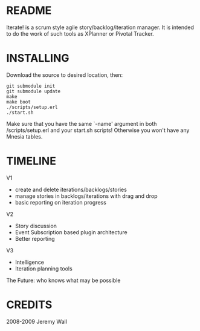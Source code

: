 README
======

Iterate! is a scrum style agile story/backlog/iteration manager.
It is intended to do the work of such tools as XPlanner or Pivotal Tracker.

INSTALLING
==========

Download the source to desired location, then:

	git submodule init
	git submodule update
	make
	make boot
	./scripts/setup.erl
	./start.sh

Make sure that you have the same `-name' argument in both /scripts/setup.erl and your start.sh scripts!
Otherwise you won't have any Mnesia tables.

TIMELINE
========

V1
- create and delete iterations/backlogs/stories
- manage stories in backlogs/iterations with drag and drop
- basic reporting on iteration progress

V2
- Story discussion
- Event Subscription based plugin architecture
- Better reporting

V3
- Intelligence
- Iteration planning tools


The Future: who knows what may be possible

CREDITS
=======

2008-2009 Jeremy Wall<br />
